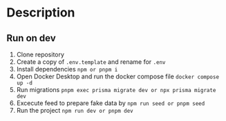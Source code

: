 # Description



## Run on dev

1. Clone repository
2. Create a copy of ``.env.template`` and rename for ``.env``
3. Install dependencies ``npm or pnpm i``
4. Open Docker Desktop and run the docker compose file ``docker compose up -d``
5. Run migrations ``pnpm exec prisma migrate dev or npx prisma migrate dev``
6. Excecute feed to prepare fake data by ``npm run seed or pnpm seed``
7. Run the project ``npm run dev or pnpm dev``
